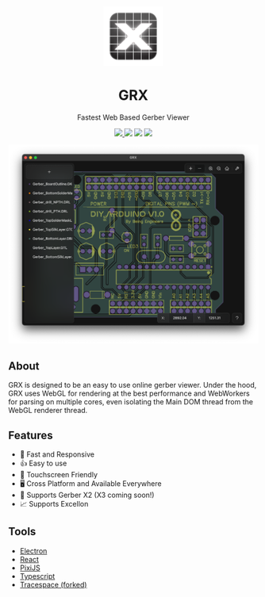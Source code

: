 <div align="center">
  <a title="GRX" href="https://grx.creery.org">
    <img src="./resources/icon.png" width="120" height="120">
  </a>
  <h1>GRX</h1>
  <p>Fastest Web Based Gerber Viewer</p>
  <a title="GRX" href="https://grx.creery.org">
    <img src="https://img.shields.io/website?label=grx.creery.org&url=https%3A%2F%2Fgrx.creery.org%2F">
  </a>
  <img src="https://img.shields.io/github/package-json/v/hpcreery/grx">
  <img src="https://img.shields.io/github/actions/workflow/status/hpcreery/grx/release.yml">
  <img src="https://img.shields.io/github/license/hpcreery/grx">
</div>

![preview](/resources/screenshot.png)

## About

GRX is designed to be an easy to use online gerber viewer. Under the hood, GRX uses WebGL for rendering at the best performance and WebWorkers for parsing on multiple cores, even isolating the Main DOM thread from the WebGL renderer thread.

## Features

- 🏃 Fast and Responsive
- 👍 Easy to use
- 🤏 Touchscreen Friendly
- 🖥 Cross Platform and Available Everywhere
- 📄 Supports Gerber X2 (X3 coming soon!)
- 📈 Supports Excellon

## Tools

- [Electron](https://electronjs.org/)
- [React](https://reactjs.org/)
- [PixiJS](https://www.pixijs.com/)
- [Typescript](https://www.typescriptlang.org/)
- [Tracespace (forked)](https://github.com/hpcreery/tracespace)

